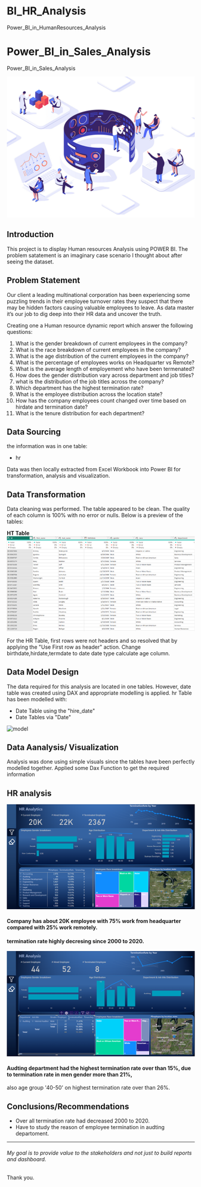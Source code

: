 # BI_HR_Analysis
Power_BI_in_HumanResources_Analysis 


# Power_BI_in_Sales_Analysis
Power_BI_in_Sales_Analysis 

![hr](cover.jpg)

## Introduction
This project is to display Human resources Analysis using POWER BI. The problem satatement is an imaginary case scenario I thought about after seeing the dataset.

## Problem Statement
Our client a leading multinational corporation has been experiencing some puzzling trends in their employee turnover rates they suspect that there may be hidden factors causing valuable employees to leave.
As data master it’s our job to dig deep into their HR data and uncover the truth.

Creating one a Human resource dynamic report which answer the following questions:
1. What is the gender breakdown of current employees in the company?
2. What is the race breakdown of current employees in the company? 
3. What is the age  distribution of the current employees in the company?
4. What is the percentage of employees works on Headquarter vs Remote?
5. What is the average length of employement who have been termenated?
6. How does the gender distribution vary across department and job titles?
7. what is the distribution of the job titles across the company?
8. Which department has the highest termination rate?
9. What is the employee distribution across the location state?
10. How has the company employees count changed over time based on hirdate and termination date?
11. What is the tenure distribution for each department?


## Data Sourcing
 the information was in one table:
- hr

Data was then locally extracted from Excel Workbook into Power BI for transformation, analysis and visualization.

## Data Transformation

Data cleaning was performed.
The table appeared to be clean.
The quality of each column is 100% with no error or nulls.
Below is a preview of the tables:

     


**HT Table**
![](hrtb.png)

For the HR Table, first rows were not headers and so resolved that by applying the "Use First row as header" action.
Change birthdate,hirdate,termdate to date date type
calculate age column.

## Data Model Design
The data required for this analysis are located in one tables.
However, date table was created using DAX and appropriate modelling is applied.
hr  Table has been modelled with:
- Date Table using the "hire_date"
- Date Tables via "Date"

![model](DataModelling.png)


## Data Aanalysis/ Visualization
Analysis was done using simple visuals since the tables have been perfectly modelled together.
Applied some Dax Function to get the required information

## HR analysis

![](HRRepo.png)

#### Company has about 20K employee with 75% work from headquarter compared with 25% work remotely.
#### termination rate highly decresing since 2000 to 2020.

![](audting.png)
#### Audting department had the highest termination rate over than 15%, due to termination rate in men gender more than 21%,
also age group '40-50' on highest termination rate over than 26%. 


## Conclusions/Recommendations
- Over all termination rate had decreased 2000 to 2020.
- Have to study the reason of employee termination in audting departoment.
------

###### My goal is to provide value to the stakeholders and not just to build reports and dashboard. 

Thank you.

